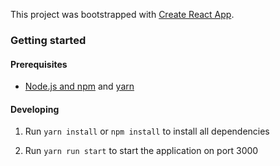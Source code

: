 This project was bootstrapped with [Create React App](https://github.com/facebookincubator/create-react-app).

### Getting started

#### Prerequisites

- [Node.js and npm](nodejs.org) and [yarn](yarnpkg.com)

#### Developing

1. Run `yarn install` or `npm install` to install all dependencies

2. Run `yarn run start` to start the application on port 3000
